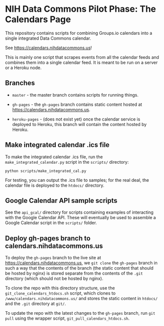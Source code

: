 # NIH Data Commons Pilot Phase: The Calendars Page

This repository contains scripts for combining Groups.io 
calendars into a single integrated Data Commons calendar. 

See <https://calendars.nihdatacommons.us>!

This is mainly one script that scrapes events from all the
calendar feeds and combines them into a single calendar feed.
It is meant to be run on a server or a Heroku node.

## Branches

* `master` - the master branch contains scripts for running things.

* `gh-pages` - the `gh-pages` branch contains static content hosted
  at <https://calendars.nihdatacommons.us>.

* `heroku-pages` - (does not exist yet) once the calendar service is
  deployed to Heroku, this branch will contain the content hosted by Heroku.

## Make integrated calendar .ics file

To make the integrated calendar .ics file, run the `make_integrated_calendar.py`
script in the `scripts/` directory:

```
python scripts/make_integrated_cal.py
```

For testing, you can output the .ics file to samples; for the real deal,
the calendar file is deployed to the `htdocs/` directory.

## Google Calendar API sample scripts

See the `api_gcal/` directory for scripts containing examples of interacting
with the Google Calendar API. These will eventually be used to assemble a
Google Calendar script in the `scripts/` folder.

## Deploy gh-pages branch to calendars.nihdatacommons.us

To deploy the `gh-pages` branch to the live site at <https://calendars.nihdatacommons.us>,
we `git clone` the `gh-pages` branch in such a way that the
contents of the branch (the static content that should be
hosted by nginx) is stored separate from the contents of 
the `.git` directory (which should not be hosted by nginx).

To clone the repo with this directory structure, use the
`git_clone_calendars_htdocs.sh` script, which clones to
`/www/calendars.nihdatacommons.us/` and stores the static
content in `htdocs/` and the `.git` directory at `git/`.

To update the repo with the latest changes to the `gh-pages`
branch, run `git pull` using the wrapper script,
`git_pull_calendars_htdocs.sh`.


